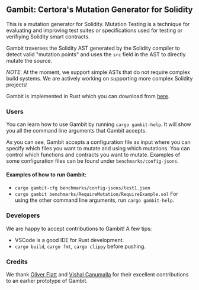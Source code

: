 ## Gambit: Certora's Mutation Generator for Solidity

This is a mutation generator for Solidity.
Mutation Testing is a technique for
  evaluating and improving test suites or specifications used
  for testing or verifiying Solidity smart contracts.

Gambit traverses the Solidity AST generated by the Solidity compiler
  to detect valid "mutation points"
  and uses the `src` field in the AST to directly mutate the source.

*NOTE*: At the moment, we support simple ASTs that do not require complex build systems.
We are actively working on supporting more complex Solidity projects!

Gambit is implemented in Rust which
you can download from [here](https://www.rust-lang.org/tools/install).

### Users
You can learn how to use Gambit by running
`cargo gambit-help`.
It will show you all the command line arguments that Gambit accepts.

As you can see, Gambit accepts a configuration file as input where you can
  specify which files you want to mutate and using which mutations.
You can control which functions and contracts you want to mutate.
Examples of some configuration files can be found under `benchmarks/config-jsons`.

#### Examples of how to run Gambit:
- `cargo gambit-cfg benchmarks/config-jsons/test1.json`
- `cargo gambit benchmarks/RequireMutation/RequireExample.sol`
For using the other command line arguments, run `cargo gambit-help`.

### Developers
We are happy to accept contributions to Gambit! A few tips:
- VSCode is a good IDE for Rust development.
- `cargo build`, `cargo fmt`, `cargo clippy` before pushing.

### Credits
We thank
[Oliver Flatt](https://www.oflatt.com/) and
[Vishal Canumalla](https://homes.cs.washington.edu/~vishalc/)
for their excellent contributions to an earlier prototype of Gambit.
